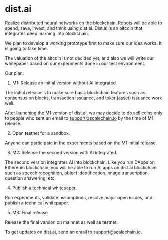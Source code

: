 # dist.ai

Realize distributed neural networks on the blockchain. Robots will be able to spend, save, invest, and think using dist.ai.
Dist.ai is an altcoin that integrates deep learning into blockchain. 

We plan to develop a working prototype first to make sure our idea works. It is going to take time. 

The valuation of the altcoin is not decided yet, and also we will write our whitepaper based on our experiments done in our test environment.

Our plan:

1) M1: Release an initial version without AI integrated.

The initial release is to make sure basic blockchain features such as consensus on blocks, transaction issuance, and token(asset) issuance work well. 

After launching the M1 version of dist.ai, we may decide to do sell coins only to people who sent an email to support@scalechain.io by the time of M1 release. 

2) Open testnet for a sandbox.

Anyone can participate in the experiments based on the M1 initial release.

3) M2: Release the second version with AI integrated.

The second version integrates AI into blockchain. Like you run DApps on Ethereum blockchain, you will be able to run AI apps on dist.ai blockchain such as speech recognition, object identification, image transcription, question answering, etc.

4) Publish a technical whitepaper.

Run experiments, validate assumptions, resolve major open issues, and publish a technical whitepaper.

5) M3: Final release

Release the final version on mainnet as well as testnet.

To get updates on dist.ai, send an email to support@scalechain.io.

